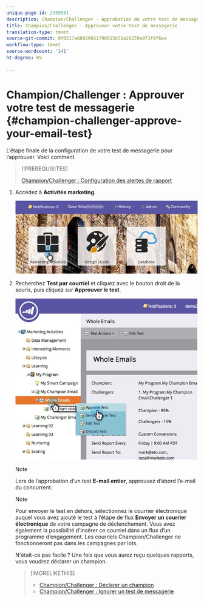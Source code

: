 ```yaml
---
unique-page-id: 2359581
description: Champion/Challenger - Approbation de votre test de messagerie électronique - Docs marketing - Documentation du produit
title: Champion/Challenger - Approuver votre test de messagerie
translation-type: tm+mt
source-git-commit: 0f0217a88929661798015b51a26259a973f9f6ea
workflow-type: tm+mt
source-wordcount: '141'
ht-degree: 0%

---
```



# Champion/Challenger : Approuver votre test de messagerie {#champion-challenger-approve-your-email-test}

L’étape finale de la configuration de votre test de messagerie pour l’approuver. Voici comment.

>[!PREREQUISITES]
>
>[Champion/Challenger : Configuration des alertes de rapport](/help/marketo/product-docs/email-marketing/general/functions-in-the-editor/email-tests-champion-challenger/champion-challenger-configure-report-alerts.md)

1. Accédez à **Activités marketing**.

   ![](assets/login-marketing-activities-1.png)

1. Recherchez **Test par courriel** et cliquez avec le bouton droit de la souris, puis cliquez sur **Approuver le test**.

   ![](assets/champion3.jpg)

   >[!NOTE]
   >
   >Lors de l’approbation d’un test **E-mail entier**, approuvez d’abord l’e-mail du concurrent.

   >[!NOTE]
   >
   >Pour envoyer le test en dehors, sélectionnez le courrier électronique auquel vous avez ajouté le test à l’étape de flux **Envoyer un courrier électronique** de votre campagne de déclenchement. Vous avez également la possibilité d’insérer ce courriel dans un flux d’un programme d’engagement. Les courriels Champion/Challenger ne fonctionneront pas dans les campagnes par lots.

   N&#39;était-ce pas facile ? Une fois que vous aurez reçu quelques rapports, vous voudrez déclarer un champion.

   >[!MORELIKETHIS]
   >
   >* [Champion/Challenger : Déclarer un champion](/help/marketo/product-docs/email-marketing/general/functions-in-the-editor/email-tests-champion-challenger/champion-challenger-declare-a-champion.md)
   >* [Champion/Challenger : Ignorer un test de messagerie](/help/marketo/product-docs/email-marketing/general/functions-in-the-editor/email-tests-champion-challenger/champion-challenger-discard-an-email-test.md)

